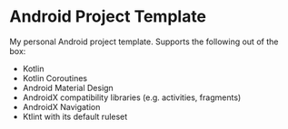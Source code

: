 # Android Project Template

My personal Android project template. Supports the following out of the box:

* Kotlin
* Kotlin Coroutines
* Android Material Design
* AndroidX compatibility libraries (e.g. activities, fragments)
* AndroidX Navigation
* Ktlint with its default ruleset
